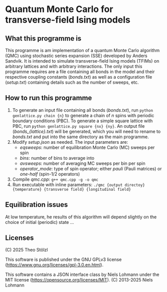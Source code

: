 # Quantum Monte Carlo for transverse-field Ising models

## What this programme is

This programme is am implementation of a quantum Monte Carlo algorithm (QMC) using stochastic series expansion (SSE) developed by Anders Sandvik.
It is intended to simulate transverse-field Ising models (TFIMs) on arbitrary lattices and with arbitrary interactions. The only input this
programme requires are a file containing all bonds in the model and their respective coupling constants (*bonds.txt*) as well as a
configuration file (*setup.txt*) containing details such as the number of sweeps, etc.

## How to run this programme

1. To generate an input file containing all bonds (*bonds.txt*), run
	```python genlattice.py chain {n}```
	to generate a chain of *n* spins with periodic boundary conditions (PBC). To generate
	a simple square lattice with PBC, run
	```python genlattice.py square {nx} {ny}```.
	An output file (*bonds_{lattice}.txt*) will be generated, which you will need to rename to *bonds.txt*
	and put into the same directory as the main programme.
2. Modify *setup.json* as needed. The input parameters are:
	* *eqsweeps*: number of equilibration Monte Carlo (MC) sweeps per spin
	* *bins*: number of bins to average into
	* *avsweeps*: number of averaging MC sweeps per bin per spin
	* *operator_mode*: type of spin operator; either *pauli* (Pauli matrices) or *one-half* (spin-1/2 operators)
3. Compile *qmc.cpp*:
	```g++ qmc.cpp -g -o qmc```
4. Run executable with inline parameters:
	```./qmc {output directoy} {temperature} {transverse field} {longitudinal field}```

## Equilibration issues

At low temperature, he results of this algorithm will depend slightly on the choice of initial (periodic) state ...

## Licenses

(C) 2025 Theo Stölzl

This software is published under the GNU GPLv3 license
(https://www.gnu.org/licenses/gpl-3.0.en.html).

This software contains a JSON interface class by
Niels Lohmann under the MIT license (https://opensource.org/licenses/MIT).
(C) 2013-2025 Niels Lohmann
